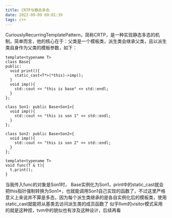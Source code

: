 ```yaml
---
title: CRTP与静态多态
date: 2022-09-09 09:01:39
tags: c++
---
```

CuriouslyRecurringTemplatePattern，简称CRTP，是一种实现静态多态的机制，简单而言，他的核心在于：父类是一个模板类，派生类会继承父类，且以派生类自身作为父类的模板参数，如下：
~~~
template<typename T>
class Base{
public:
  void print(){
    static_cast<T*>(*this)->imp();
  }
  void imp(){
    std::cout << "this is base" << std::endl;
  }
};

class Son1: public Base<Son1>{
  void imp(){
    std::cout << "this is son 1" << std::endl;
  }
};

class Son2: public Base<Son2>{
  void imp(){
    std::cout << "this is son 2" << std::endl;
  }
};

template<typename T>
void func(T & t){
  t.print();
}
~~~

当我传入func的对象是Son1时， Base实例化为Son1，print中的static_cast就会把this指针强制转换为Son1*，也就能调用Son1自己实现的函数了，不过这里严格意义上来说并不算是多态，因为每个派生类继承的是各自实例化后的模板类，使用static_cast就能把从基类去访问派生类的成员函数了
似乎llvm的visitor模式采用的就是这种捏，tvm中的貌似也有涉及这种设计，后续再看
